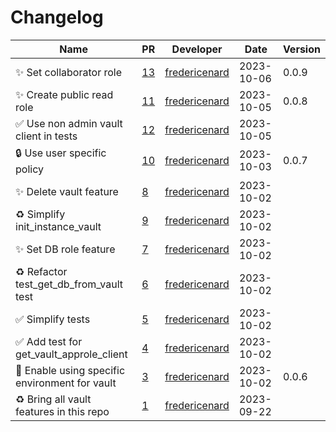# Changelog

<!-- prettier-ignore -->
Name | PR | Developer | Date | Version
--- | --- | --- | --- | ---
✨ Set collaborator role | [13](https://github.com/laminlabs/lamin-vault/pull/13) | [fredericenard](https://github.com/fredericenard) | 2023-10-06 | 0.0.9
✨ Create public read role | [11](https://github.com/laminlabs/lamin-vault/pull/11) | [fredericenard](https://github.com/fredericenard) | 2023-10-05 | 0.0.8
✅ Use non admin vault client in tests | [12](https://github.com/laminlabs/lamin-vault/pull/12) | [fredericenard](https://github.com/fredericenard) | 2023-10-05 |
🔒 Use user specific policy | [10](https://github.com/laminlabs/lamin-vault/pull/10) | [fredericenard](https://github.com/fredericenard) | 2023-10-03 | 0.0.7
✨ Delete vault feature | [8](https://github.com/laminlabs/lamin-vault/pull/8) | [fredericenard](https://github.com/fredericenard) | 2023-10-02 |
♻️ Simplify init_instance_vault | [9](https://github.com/laminlabs/lamin-vault/pull/9) | [fredericenard](https://github.com/fredericenard) | 2023-10-02 |
✨ Set DB role feature | [7](https://github.com/laminlabs/lamin-vault/pull/7) | [fredericenard](https://github.com/fredericenard) | 2023-10-02 |
♻️ Refactor test_get_db_from_vault test | [6](https://github.com/laminlabs/lamin-vault/pull/6) | [fredericenard](https://github.com/fredericenard) | 2023-10-02 |
✅ Simplify tests | [5](https://github.com/laminlabs/lamin-vault/pull/5) | [fredericenard](https://github.com/fredericenard) | 2023-10-02 |
✅ Add test for get_vault_approle_client | [4](https://github.com/laminlabs/lamin-vault/pull/4) | [fredericenard](https://github.com/fredericenard) | 2023-10-02 |
👷 Enable using specific environment for vault | [3](https://github.com/laminlabs/lamin-vault/pull/3) | [fredericenard](https://github.com/fredericenard) | 2023-10-02 | 0.0.6
♻️ Bring all vault features in this repo | [1](https://github.com/laminlabs/lamin-vault/pull/1) | [fredericenard](https://github.com/fredericenard) | 2023-09-22 |
